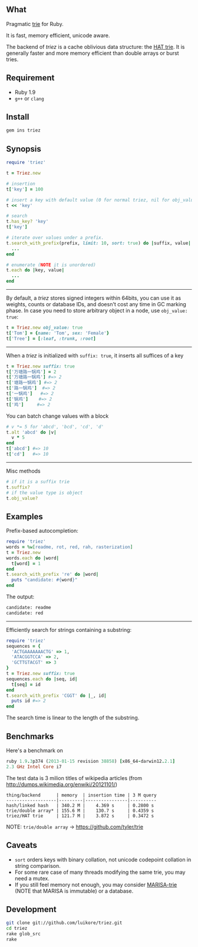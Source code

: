 ## What

Pragmatic [trie](http://en.wikipedia.org/wiki/Trie) for Ruby.

It is fast, memory efficient, unicode aware.

The backend of *triez* is a cache oblivious data structure: the [HAT trie](https://github.com/dcjones/hat-trie). It is generally faster and more memory efficient than double arrays or burst tries.

## Requirement

- Ruby 1.9
- `g++` or `clang`

## Install

``` bash
gem ins triez
```

## Synopsis

``` ruby
require 'triez'

t = Triez.new

# insertion
t['key'] = 100

# insert a key with default value (0 for normal triez, nil for obj_valued triez)
t << 'key'

# search
t.has_key? 'key'
t['key']

# iterate over values under a prefix.
t.search_with_prefix(prefix, limit: 10, sort: true) do |suffix, value|
  ...
end

# enumerate (NOTE it is unordered)
t.each do |key, value|
  ...
end
```

---

By default, a *triez* stores signed integers within 64bits, you can use it as weights, counts or database IDs, and doesn't cost any time in GC marking phase. In case you need to store arbitrary object in a node, use `obj_value: true`:

``` ruby
t = Triez.new obj_value: true
t['Tom'] = {name: 'Tom', sex: 'Female'}
t['Tree'] = [:leaf, :trunk, :root]
```

---

When a *triez* is initialized with `suffix: true`, it inserts all suffices of a key

``` ruby
t = Triez.new suffix: true
t['万塘路一锅鸡'] = 2
t['万塘路一锅鸡'] #=> 2
t['塘路一锅鸡'] #=> 2
t['路一锅鸡']  #=> 2
t['一锅鸡']   #=> 2
t['锅鸡']    #=> 2
t['鸡']     #=> 2
```

You can batch change values with a block

``` ruby
# v *= 5 for 'abcd', 'bcd', 'cd', 'd'
t.alt 'abcd' do |v|
  v * 5
end
t['abcd'] #=> 10
t['cd']   #=> 10
```

---

Misc methods

``` ruby
# if it is a suffix trie
t.suffix?
# if the value type is object
t.obj_value?
```

## Examples

Prefix-based autocompletion:

``` ruby
require 'triez'
words = %w[readme, rot, red, rah, rasterization]
t = Triez.new
words.each do |word|
  t[word] = 1
end
t.search_with_prefix 're' do |word|
  puts "candidate: #{word}"
end
```

The output:

```bash
candidate: readme
candidate: red
```

---

Efficiently search for strings containing a substring:

``` ruby
require 'triez'
sequences = {
  'ACTGAAAAAAACTG' => 1,
  'ATACGGTCCA' => 2,
  'GCTTGTACGT' => 3
}
t = Triez.new suffix: true
sequences.each do |seq, id|
  t[seq] = id
end
t.search_with_prefix 'CGGT' do |_, id|
  puts id #=> 2
end
```

The search time is linear to the length of the substring.

## Benchmarks

Here's a benchmark on

```ruby
ruby 1.9.3p374 (2013-01-15 revision 38858) [x86_64-darwin12.2.1]
2.3 GHz Intel Core i7
```

The test data is 3 milion titles of wikipedia articles (from http://dumps.wikimedia.org/enwiki/20121101/)

```
thing/backend      | memory  | insertion time | 3 M query
-------------------|---------|----------------|----------
hash/linked hash   | 340.2 M |    4.369 s     | 0.2800 s
trie/double array* | 155.6 M |    130.7 s     | 0.4359 s
triez/HAT trie     | 121.7 M |    3.872 s     | 0.3472 s
```

NOTE: `trie/double array` -> https://github.com/tyler/trie

## Caveats

- `sort` orders keys with binary collation, not unicode codepoint collation in string comparison.
- For some rare case of many threads modifying the same trie, you may need a mutex.
- If you still feel memory not enough, you may consider [MARISA-trie](https://code.google.com/p/marisa-trie/) (NOTE that MARISA is immutable) or a database.

## Development

``` bash
git clone git://github.com/luikore/triez.git
cd triez
rake glob_src
rake
```
